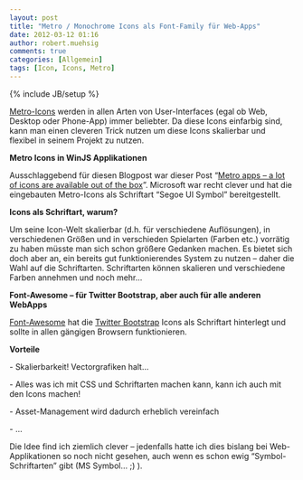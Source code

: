 ```yaml
---
layout: post
title: "Metro / Monochrome Icons als Font-Family für Web-Apps"
date: 2012-03-12 01:16
author: robert.muehsig
comments: true
categories: [Allgemein]
tags: [Icon, Icons, Metro]
---
```

{% include JB/setup %}
<p><a href="http://code-inside.de/blog/2011/11/25/kostenlose-icons-im-metro-lookmonochromminimalist-icons/">Metro-Icons</a> werden in allen Arten von User-Interfaces (egal ob Web, Desktop oder Phone-App) immer beliebter. Da diese Icons einfarbig sind, kann man einen cleveren Trick nutzen um diese Icons skalierbar und flexibel in seinem Projekt zu nutzen.</p> <p><strong>Metro Icons in WinJS Applikationen</strong></p> <p>Ausschlaggebend für diesen Blogpost war dieser Post “<a href="http://www.jonathanantoine.com/2012/03/05/winjs-out-of-the-box-available-icons/">Metro apps – a lot of icons are available out of the box</a>”. Microsoft war recht clever und hat die eingebauten Metro-Icons als Schriftart “Segoe UI Symbol” bereitgestellt.</p> <p><strong>Icons als Schriftart, warum?</strong></p> <p>Um seine Icon-Welt skalierbar (d.h. für verschiedene Auflösungen), in verschiedenen Größen und in verschieden Spielarten (Farben etc.) vorrätig zu haben müsste man sich schon größere Gedanken machen. Es bietet sich doch aber an, ein bereits gut funktionierendes System zu nutzen – daher die Wahl auf die Schriftarten. Schriftarten können skalieren und verschiedene Farben annehmen und noch mehr…</p> <p><strong>Font-Awesome – für Twitter Bootstrap, aber auch für alle anderen WebApps</strong></p> <p><a href="http://fortawesome.github.com/Font-Awesome/">Font-Awesome</a> hat die <a href="http://code-inside.de/blog/2012/02/02/twitter-bootstrap-2-0-released-release-prsentation/">Twitter Bootstrap</a> Icons als Schriftart hinterlegt und sollte in allen gängigen Browsern funktionieren. </p> <p><strong>Vorteile</strong></p> <p>- Skalierbarkeit! Vectorgrafiken halt…</p> <p>- Alles was ich mit CSS und Schriftarten machen kann, kann ich auch mit den Icons machen!</p> <p>- Asset-Management wird dadurch erheblich vereinfach</p> <p>- …</p> <p>Die Idee find ich ziemlich clever – jedenfalls hatte ich dies bislang bei Web-Applikationen so noch nicht gesehen, auch wenn es schon ewig “Symbol-Schriftarten” gibt (MS Symbol… ;) ).</p>
